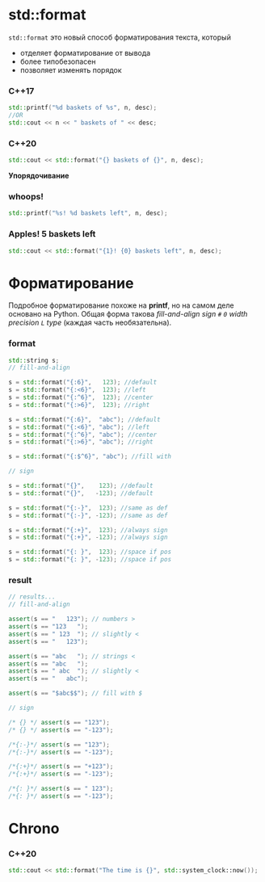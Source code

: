 # std::format
`std::format` это новый способ форматирования текста, который
- отделяет форматирование от вывода
- более типобезопасен
- позволяет изменять порядок
### C++17
```c++
std::printf("%d baskets of %s", n, desc);
//OR
std::cout << n << " baskets of " << desc;
```
### C++20
```c++
std::cout << std::format("{} baskets of {}", n, desc);
```

**Упорядочивание**

### whoops!
```c++
std::printf("%s! %d baskets left", n, desc);
```
### Apples! 5 baskets left
```c++
std::cout << std::format("{1}! {0} baskets left", n, desc);
```

# Форматирование
Подробное форматирование похоже на **printf**, но на самом деле основано на Python.
Общая форма такова
_fill-and-align sign `#` `0` width precision `L` type_
(каждая часть необязательна).
### format
```c++
std::string s;
// fill-and-align

s = std::format("{:6}",   123); //default
s = std::format("{:<6}",  123); //left
s = std::format("{:^6}",  123); //center
s = std::format("{:>6}",  123); //right

s = std::format("{:6}",  "abc"); //default
s = std::format("{:<6}", "abc"); //left
s = std::format("{:^6}", "abc"); //center
s = std::format("{:>6}", "abc"); //right

s = std::format("{:$^6}", "abc"); //fill with

// sign

s = std::format("{}",    123); //default
s = std::format("{}",   -123); //default

s = std::format("{:-}",  123); //same as def
s = std::format("{:-}", -123); //same as def

s = std::format("{:+}",  123); //always sign
s = std::format("{:+}", -123); //always sign

s = std::format("{: }",  123); //space if pos
s = std::format("{: }", -123); //space if pos
```
### result
```c++
// results...
// fill-and-align

assert(s == "   123"); // numbers >
assert(s == "123   ");
assert(s == " 123  "); // slightly <
assert(s == "   123");

assert(s == "abc   "); // strings <
assert(s == "abc   ");
assert(s == " abc  "); // slightly <
assert(s == "   abc");

assert(s == "$abc$$"); // fill with $

// sign

/* {} */ assert(s == "123");
/* {} */ assert(s == "-123");

/*{:-}*/ assert(s == "123");
/*{:-}*/ assert(s == "-123");

/*{:+}*/ assert(s == "+123");
/*{:+}*/ assert(s == "-123");

/*{: }*/ assert(s == " 123");
/*{: }*/ assert(s == "-123");
```
# Chrono
### C++20
```c++
std::cout << std::format("The time is {}", std::system_clock::now());
```





